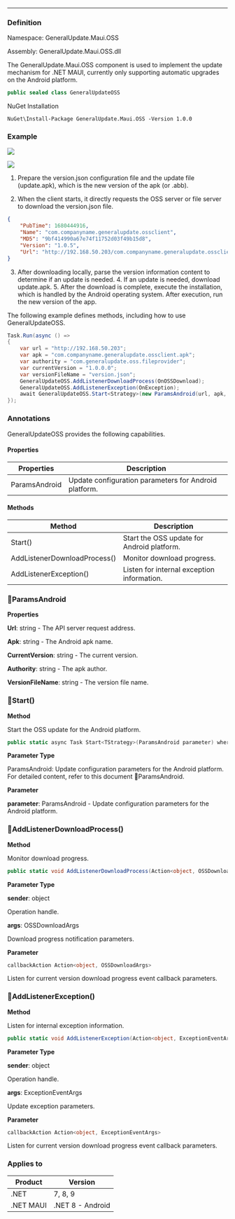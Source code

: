 ---

### Definition

Namespace: GeneralUpdate.Maui.OSS

Assembly: GeneralUpdate.Maui.OSS.dll



The GeneralUpdate.Maui.OSS component is used to implement the update mechanism for .NET MAUI, currently only supporting automatic upgrades on the Android platform.

```c#
public sealed class GeneralUpdateOSS
```

NuGet Installation

```shell
NuGet\Install-Package GeneralUpdate.Maui.OSS -Version 1.0.0
```

### Example

![](imgs/maui_android_upgrade.png)

![](imgs/oss_maui_flow.png)

1. Prepare the version.json configuration file and the update file (update.apk), which is the new version of the apk (or .abb).

2. When the client starts, it directly requests the OSS server or file server to download the version.json file.

```json
{ 
    "PubTime": 1680444916,
    "Name": "com.companyname.generalupdate.ossclient",
    "MD5": "9bf414990a67e74f11752d03f49b15d8", 
    "Version": "1.0.5", 
    "Url": "http://192.168.50.203/com.companyname.generalupdate.ossclient.apk" 
} 
```

3. After downloading locally, parse the version information content to determine if an update is needed. 4. If an update is needed, download update.apk. 5. After the download is complete, execute the installation, which is handled by the Android operating system. After execution, run the new version of the app.

The following example defines methods, including how to use GeneralUpdateOSS.

```c#
Task.Run(async () =>
{
    var url = "http://192.168.50.203";
    var apk = "com.companyname.generalupdate.ossclient.apk";
    var authority = "com.generalupdate.oss.fileprovider";
    var currentVersion = "1.0.0.0";
    var versionFileName = "version.json";
    GeneralUpdateOSS.AddListenerDownloadProcess(OnOSSDownload);
    GeneralUpdateOSS.AddListenerException(OnException);
    await GeneralUpdateOSS.Start<Strategy>(new ParamsAndroid(url, apk, authority, currentVersion, versionFileName));
});
```

### Annotations

GeneralUpdateOSS provides the following capabilities.

#### Properties

| Properties    | Description                                           |
| ------------- | ----------------------------------------------------- |
| ParamsAndroid | Update configuration parameters for Android platform. |

#### Methods

| Method                       | Description                                |
| ---------------------------- | ------------------------------------------ |
| Start()                      | Start the OSS update for Android platform. |
| AddListenerDownloadProcess() | Monitor download progress.                 |
| AddListenerException()       | Listen for internal exception information. |

### 🌴ParamsAndroid

**Properties**

**Url**: string - The API server request address.

**Apk**: string - The Android apk name.

**CurrentVersion**: string - The current version.

**Authority**: string - The apk author.

**VersionFileName**: string - The version file name.

### 🌼Start()

**Method**

Start the OSS update for the Android platform.

```c#
public static async Task Start<TStrategy>(ParamsAndroid parameter) where TStrategy : AbstractStrategy, new();
```

**Parameter Type**

ParamsAndroid: Update configuration parameters for the Android platform. For detailed content, refer to this document 🌴ParamsAndroid.

**Parameter**

**parameter**: ParamsAndroid - Update configuration parameters for the Android platform.

### 🌼AddListenerDownloadProcess()

**Method**

Monitor download progress.

```c#
public static void AddListenerDownloadProcess(Action<object, OSSDownloadArgs> callbackAction);
```

**Parameter Type**

**sender**: object 

Operation handle.

**args**: OSSDownloadArgs

Download progress notification parameters.

**Parameter**

```c#
callbackAction Action<object, OSSDownloadArgs> 
```

Listen for current version download progress event callback parameters.

### 🌼AddListenerException()

**Method**

Listen for internal exception information.

```c#
public static void AddListenerException(Action<object, ExceptionEventArgs> callbackAction);
```

**Parameter Type**

**sender**: object 

Operation handle.

**args**: ExceptionEventArgs

Update exception parameters.

**Parameter**

```c#
callbackAction Action<object, ExceptionEventArgs> 
```

Listen for current version download progress event callback parameters.

### Applies to

| Product   | Version          |
| --------- | ---------------- |
| .NET      | 7, 8, 9          |
| .NET MAUI | .NET 8 - Android |